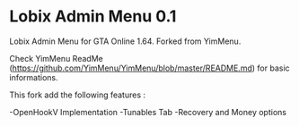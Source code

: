 # Lobix Admin Menu 0.1
Lobix Admin Menu for GTA Online 1.64. Forked from YimMenu.

Check YimMenu ReadMe (https://github.com/YimMenu/YimMenu/blob/master/README.md) for basic informations.

This fork add the following features :

-OpenHookV Implementation
-Tunables Tab
-Recovery and Money options
